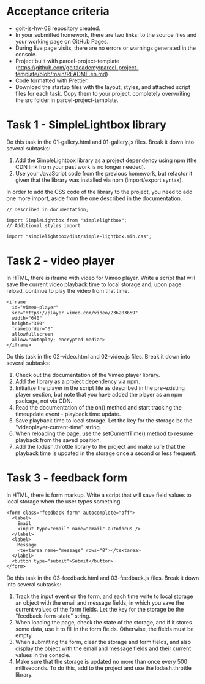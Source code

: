 # Acceptance criteria

- goit-js-hw-08 repository created.
- In your submitted homework, there are two links: to the source files and your working page on GitHub Pages.
- During live page visits, there are no errors or warnings generated in the console.
- Project built with parcel-project-template (https://github.com/goitacademy/parcel-project-template/blob/main/README.en.md)
- Code formatted with Prettier.
- Download the startup files with the layout, styles, and attached script files for each task. Copy them to your project, completely overwriting the src folder in parcel-project-template.

# Task 1 - SimpleLightbox library

Do this task in the 01-gallery.html and 01-gallery.js files. Break it down into several subtasks:

1. Add the SimpleLightbox library as a project dependency using npm (the CDN link from your past work is no longer needed).
2. Use your JavaScript code from the previous homework, but refactor it given that the library was installed via npm (import/export syntax).

In order to add the CSS code of the library to the project, you need to add one more import, aside from the one described in the documentation.

```
// Described in documentation;

import SimpleLightbox from "simplelightbox";
// Additional styles import

import "simplelightbox/dist/simple-lightbox.min.css";
```

# Task 2 - video player

In HTML, there is iframe with video for Vimeo player. Write a script that will save the current video playback time to local storage and, upon page reload, continue to play the video from that time.

```
<iframe
  id="vimeo-player"
  src="https://player.vimeo.com/video/236203659"
  width="640"
  height="360"
  frameborder="0"
  allowfullscreen
  allow="autoplay; encrypted-media">
</iframe>
```

Do this task in the 02-video.html and 02-video.js files. Break it down into several subtasks:

1. Check out the documentation of the Vimeo player library.
2. Add the library as a project dependency via npm.
3. Initialize the player in the script file as described in the pre-existing player section, but note that you have added the player as an npm package, not via CDN.
4. Read the documentation of the on() method and start tracking the timeupdate event - playback time update.
5. Save playback time to local storage. Let the key for the storage be the "videoplayer-current-time" string.
6. When reloading the page, use the setCurrentTime() method to resume playback from the saved position.
7. Add the lodash.throttle library to the project and make sure that the playback time is updated in the storage once a second or less frequent.

# Task 3 - feedback form

In HTML, there is form markup. Write a script that will save field values to local storage when the user types something.

```
<form class="feedback-form" autocomplete="off">
  <label>
    Email
    <input type="email" name="email" autofocus />
  </label>
  <label>
    Message
    <textarea name="message" rows="8"></textarea>
  </label>
  <button type="submit">Submit</button>
</form>
```

Do this task in the 03-feedback.html and 03-feedback.js files. Break it down into several subtasks:

1. Track the input event on the form, and each time write to local storage an object with the email and message fields, in which you save the current values of the form fields. Let the key for the storage be the "feedback-form-state" string.
2. When loading the page, check the state of the storage, and if it stores some data, use it to fill in the form fields. Otherwise, the fields must be empty.
3. When submitting the form, clear the storage and form fields, and also display the object with the email and message fields and their current values in the console.
4. Make sure that the storage is updated no more than once every 500 milliseconds. To do this, add to the project and use the lodash.throttle library.
